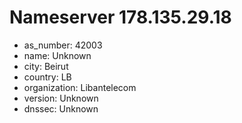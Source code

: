 # Nameserver 178.135.29.18

* as_number: 42003
* name: Unknown
* city: Beirut
* country: LB
* organization: Libantelecom
* version: Unknown
* dnssec: Unknown
